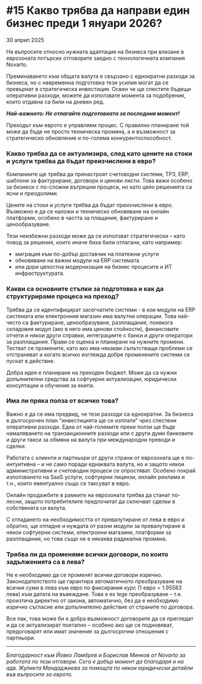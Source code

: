 # #15 **Какво трябва да направи един бизнес преди 1 януари 2026?**

30 април 2025

На въпросите относно нужната адаптация на бизнеса при влизане в еврозоната потърсих отговорите заедно с технологичната компания Novarto.

Преминаването към общата валута е свързано с еднократни разходи за бизнеса, но с навременна подготовка тези усилия могат да се превърнат в стратегическа инвестиция. Освен че ще спестите бъдещи оперативни разходи, можете да използвате момента за подобрения, които отдавна са били на дневен ред.

***Най-важното: Не отлагайте подготовката за последния момент!***

Преходът към еврото е управляем процес. С правилно планиране той може да бъде не просто техническа промяна, а и възможност за стратегическо обновление и по-голяма конкурентоспособност.

### **Какво трябва да се актуализира, след като цените на стоки и услуги трябва да бъдат преизчислени в евро?**

Компаниите ще трябва да пренастроят счетоводни системи, ТРЗ, ERP, шаблони за фактуриране, договори и ценови листи. Това важи особено за бизнеси с по-сложни вътрешни процеси, но като цяло решенията са ясни и преодолими.

Цените на стоки и услуги трябва да бъдат преизчислени в евро. Възможно е да се наложи и техническо обновяване на онлайн платформи, особено в частта за плащания, фактуриране и ценообразуване.

Тези неизбежни разходи може да се използват стратегически – като повод за решения, които иначе биха били отлагани, като например:

- миграция към по-добър доставчик на платежни услуги
- обновяване на важни модули на ERP системата
- или дори цялостна модернизация на бизнес процесите и ИТ инфраструктурата.

### **Какви са основните стъпки за подготовка и как да структурираме процеса на преход?**

Трябва да се идентифицират засегнатите системи - в кои модули на ERP системата или електронния магазин има валутни операции. Това най-често са фактуриране, ценообразуване, разплащания, понякога складовия модул (ако в него има ценови стойности), финансовите отчети и някои други справки, интеграциите с банки и други оператори за разплащания. Прави се оценка и планиране на нужните промени. Тестват се промените, като ако има някакви съпътстващи проблеми се отстраняват и когато всичко изглежда добре променените системи се пускат в действие.

Добра идея е планиране на преходен бюджет. Може да са нужни допълнителни средства за софтуерни актуализации, юридически консултации и обучения за екипа.

### **Има ли пряка полза от всичко това?**

Важно е да се има предвид, че тези разходи са еднократни. За бизнеса в дългосрочен план “инвестицията ще се изплати” чрез спестени оперативни разходи. Една от най-големите преки ползи ще бъде намаляването на транзакционните разходи или с други думи банковите и други такси за обмяна на валута при международни преводи и сделки.

Работата с клиенти и партньори от други страни от еврозоната ще е по-интуитивна – и не само поради еднаквата валута, но и защото някои административни и счетоводни процеси се опростяват. Особено покрай използването на SaaS услуги, софтуерни лицензи, онлайн реклама и т.н., които евентуално също се таксуват в евро.

Онлайн продажбите в рамките на еврозоната трябва да станат по-лесни, защото потребителите предпочитат да сключват сделки в собствената си валута.

С отпадането на необходимостта от превалутиране от лева в евро и обратно, ще отпадне и нуждата от разни модули за превалутиране в някои софтуерни системи, електронни магазини, платформи за разплащания, но това също не е някаква радикална промяна.

### **Трябва ли да променяме всички договори, по които задълженията са в лева?**

Не е необходимо да се променят всички договори изрично. Законодателството ще гарантира автоматичното преобразуване на всички суми в лева към евро по фиксирания курс (1 евро = 1.95583 лева) към датата на въвеждане. Това е ex lege преобразуване – т.е. произтича директно от закона, автоматично, без да е необходимо изрично съгласие или допълнително действие от страните по договора.

Все пак, това може би е добра възможност договорите да се прегледат и да се актуализират поетапно – особено ако ще се подновяват, предоговарят или имат значение за дългосрочни отношения с партньори.

***

*Благодарност към Йовко Ламбрев и Борислав Минков от Novarto за работата по тези отговори. Сега е добър момент да благодаря и на адв. Жулиета Мандаджиева за помощта по някои юридически детайли във въпросите за еврото.*
